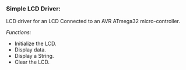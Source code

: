 ### Simple LCD Driver:
LCD driver for an LCD Connected to an AVR ATmega32 micro-controller.

*Functions:*
* Initialize the LCD.
* Display data.
* Display a String.
* Clear the LCD.
